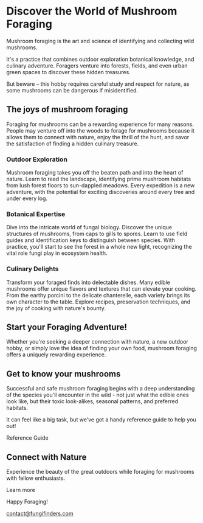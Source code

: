 # Discover the World of Mushroom Foraging

Mushroom foraging is the art and science of identifying and collecting wild mushrooms.

It's a practice that combines outdoor exploration botanical knowledge, and culinary adventure. Foragers venture into forests, fields, and even urban green spaces to discover these hidden treasures.

But beware – this hobby requires careful study and respect for nature, as some mushrooms can be dangerous if misidentified.

## The joys of mushroom foraging

Foraging for mushrooms can be a rewarding experience for many reasons. People may venture off into the woods to forage for mushrooms because it allows them to connect with nature, enjoy the thrill of the hunt, and savor the satisfaction of finding a hidden culinary treasure.

### Outdoor Exploration

Mushroom foraging takes you off the beaten path and into the heart of nature. Learn to read the landscape, identifying prime mushroom habitats from lush forest floors to sun-dappled meadows. Every expedition is a new adventure, with the potential for exciting discoveries around every tree and under every log.


### Botanical Expertise

Dive into the intricate world of fungal biology. Discover the unique structures of mushrooms, from caps to gills to spores. Learn to use field guides and identification keys to distinguish between species. With practice, you'll start to see the forest in a whole new light, recognizing the vital role fungi play in ecosystem health.


### Culinary Delights

Transform your foraged finds into delectable dishes. Many edible mushrooms offer unique flavors and textures that can elevate your cooking. From the earthy porcini to the delicate chanterelle, each variety brings its own character to the table. Explore recipes, preservation techniques, and the joy of cooking with nature's bounty.

## Start your Foraging Adventure!
Whether you're seeking a deeper connection with nature, a new outdoor hobby, or simply love the idea of finding your own food, mushroom foraging offers a uniquely rewarding experience.

## Get to know your mushrooms

Successful and safe mushroom foraging begins with a deep understanding of the species you'll encounter in the wild - not just what the edible ones look like, but their toxic look-alikes, seasonal patterns, and preferred habitats.

It can feel like a big task, but we’ve got a handy reference guide to help you out!

Reference Guide

## Connect with Nature

Experience the beauty of the great outdoors while foraging for mushrooms with fellow enthusiasts.

Learn more

Happy Foraging!

contact@fungifinders.com